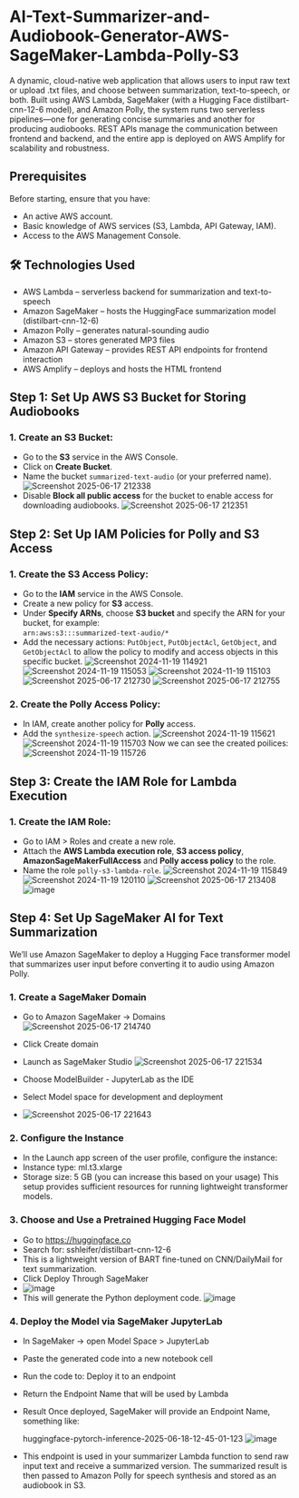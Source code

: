 # AI-Text-Summarizer-and-Audiobook-Generator-AWS-SageMaker-Lambda-Polly-S3

A dynamic, cloud-native web application that allows users to input raw text or upload .txt files, and choose between summarization, text-to-speech, or both. Built using AWS Lambda, SageMaker (with a Hugging Face distilbart-cnn-12-6 model), and Amazon Polly, the system runs two serverless pipelines—one for generating concise summaries and another for producing audiobooks. REST APIs manage the communication between frontend and backend, and the entire app is deployed on AWS Amplify for scalability and robustness.
## Prerequisites

Before starting, ensure that you have:
- An active AWS account.
- Basic knowledge of AWS services (S3, Lambda, API Gateway, IAM).
- Access to the AWS Management Console.

## 🛠️ Technologies Used

- AWS Lambda – serverless backend for summarization and text-to-speech
- Amazon SageMaker – hosts the HuggingFace summarization model (distilbart-cnn-12-6)
- Amazon Polly – generates natural-sounding audio
- Amazon S3 – stores generated MP3 files
- Amazon API Gateway – provides REST API endpoints for frontend interaction
- AWS Amplify – deploys and hosts the HTML frontend

 ## Step 1: Set Up AWS S3 Bucket for Storing Audiobooks

### 1. Create an S3 Bucket:
- Go to the **S3** service in the AWS Console.
- Click on **Create Bucket**.
- Name the bucket `summarized-text-audio` (or your preferred name).
 ![Screenshot 2025-06-17 212338](https://github.com/user-attachments/assets/44e73125-050d-4d2a-aa63-00337a995734)
- Disable **Block all public access** for the bucket to enable access for downloading audiobooks.
![Screenshot 2025-06-17 212351](https://github.com/user-attachments/assets/7cba85db-682d-47a3-8412-b133781faf31)
## Step 2: Set Up IAM Policies for Polly and S3 Access

### 1. Create the S3 Access Policy:
- Go to the **IAM** service in the AWS Console.
- Create a new policy for **S3** access.
- Under **Specify ARNs**, choose **S3 bucket** and specify the ARN for your bucket, for example:  
  `arn:aws:s3:::summarized-text-audio/*`
- Add the necessary actions: `PutObject`, `PutObjectAcl`, `GetObject`, and `GetObjectAcl` to allow the policy to modify and access objects in this specific bucket.
 ![Screenshot 2024-11-19 114921](https://github.com/user-attachments/assets/5620081f-5534-4cae-bec3-8da1e44d99aa)
 ![Screenshot 2024-11-19 115053](https://github.com/user-attachments/assets/d52941e8-17e7-4ebe-a1d0-e3331e765454)
 ![Screenshot 2024-11-19 115103](https://github.com/user-attachments/assets/d16dbc2a-e1cb-43d9-ae10-9f36d32e2632)
![Screenshot 2025-06-17 212730](https://github.com/user-attachments/assets/a8244d8b-f4f6-4919-9274-237d5b680130)
![Screenshot 2025-06-17 212755](https://github.com/user-attachments/assets/34ee04aa-3ff4-4e92-9237-0725def83191)

 
### 2. Create the Polly Access Policy:
- In IAM, create another policy for **Polly** access.
- Add the `synthesize-speech` action.
 ![Screenshot 2024-11-19 115621](https://github.com/user-attachments/assets/18f1598a-b2f7-4879-824e-021e007439b6)
 ![Screenshot 2024-11-19 115703](https://github.com/user-attachments/assets/8bbc4a2d-5c8d-4a4f-a353-e518f79161b9)
Now we can see the created poilices:
![Screenshot 2024-11-19 115726](https://github.com/user-attachments/assets/381ec9ce-d2a3-4c70-afe2-9a758bfca60a)

## Step 3: Create the IAM Role for Lambda Execution

### 1. Create the IAM Role:
- Go to IAM > Roles and create a new role.
- Attach the **AWS Lambda execution role**, **S3 access policy**, **AmazonSageMakerFullAccess** and **Polly access policy** to the role.
- Name the role `polly-s3-lambda-role`.
 ![Screenshot 2024-11-19 115849](https://github.com/user-attachments/assets/e5e58859-043d-47ac-b168-e3c9e9cb1918)
  ![Screenshot 2024-11-19 120110](https://github.com/user-attachments/assets/832a8be4-da3a-4f66-a4f1-9c8e1fe77639)
  ![Screenshot 2025-06-17 213408](https://github.com/user-attachments/assets/7aa592a6-f6e7-4425-beda-ce9142089e41)
  ![image](https://github.com/user-attachments/assets/6fa96665-b4d6-4810-a851-bebcb4acc726)
## Step 4: Set Up SageMaker AI for Text Summarization
We’ll use Amazon SageMaker to deploy a Hugging Face transformer model that summarizes user input before converting it to audio using Amazon Polly.

### 1. Create a SageMaker Domain
- Go to Amazon SageMaker → Domains
  ![Screenshot 2025-06-17 214740](https://github.com/user-attachments/assets/e88503eb-e33d-488c-af95-29c805808955)
- Click Create domain

- Launch as SageMaker Studio
  ![Screenshot 2025-06-17 221534](https://github.com/user-attachments/assets/b6628923-e27b-4f8c-8f47-dde49ae6ca6d)
- Choose ModelBuilder - JupyterLab as the IDE
- Select Model space for development and deployment
- ![Screenshot 2025-06-17 221643](https://github.com/user-attachments/assets/d80c9f3d-6728-4e84-a284-5b7041557faa)

### 2. Configure the Instance
- In the Launch app screen of the user profile, configure the instance:
- Instance type: ml.t3.xlarge
- Storage size: 5 GB (you can increase this based on your usage)
This setup provides sufficient resources for running lightweight transformer models.

### 3. Choose and Use a Pretrained Hugging Face Model
- Go to https://huggingface.co
- Search for: sshleifer/distilbart-cnn-12-6
- This is a lightweight version of BART fine-tuned on CNN/DailyMail for text summarization.
- Click Deploy Through SageMaker
- ![image](https://github.com/user-attachments/assets/be7b5c58-613d-4d71-ac5b-710410a38c8b)
- This will generate the Python deployment code.
![image](https://github.com/user-attachments/assets/cdf40b98-3ac5-47d0-9b51-263e0af6f2e2)

### 4. Deploy the Model via SageMaker JupyterLab
- In SageMaker → open Model Space > JupyterLab
- Paste the generated code into a new notebook cell

- Run the code to:
    Deploy it to an endpoint

- Return the Endpoint Name that will be used by Lambda


- Result Once deployed, SageMaker will provide an Endpoint Name, something like:

    huggingface-pytorch-inference-2025-06-18-12-45-01-123
  ![image](https://github.com/user-attachments/assets/1a237702-9024-41af-9f19-522bb9351f06)

- This endpoint is used in your summarizer Lambda function to send raw input text and receive a summarized version. The summarized result is then passed to Amazon Polly for speech synthesis and stored as an audiobook in S3.
  
  







